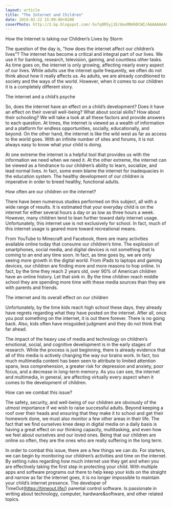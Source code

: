 ```yaml
---
layout: article
title: "The Internet and Children"
date: 2019-02-22 15:09:00+0200
coverPhoto: http://3.bp.blogspot.com/-5xfqOR5yj1E/UeoM0HhDCWI/AAAAAAAACac/oDwVrO5fLe0/s1600/Internet-For-Children.jpg
---
```


How the Internet is taking our Children’s Lives by Storm

The question of the day is, "how does the internet affect our children’s lives"? The internet has become a critical and integral part of our lives. We use it for banking, research, television, gaming, and countless other tasks. As time goes on, the internet is only growing, affecting nearly every aspect of our lives. While adults use the internet quite frequently, we often do not think about how it really affects us. As adults, we are already conditioned to society and the ways of the world. However, when it comes to our children it is a completely different story.

The internet and a child’s psyche

So, does the internet have an effect on a child’s development? Does it have an effect on their overall well-being? What about social skills? How about their schooling? We will take a look at all these factors and provide answers to each question. At times, the internet is viewed as a wealth of information and a platform for endless opportunities, socially, educationally, and beyond. On the other hand, the internet is like the wild west as far as access to the world goes. With an infinite number of sites and forums, it is not always easy to know what your child is doing.

At one extreme the internet is a helpful tool that provides us with the information we need when we need it. At the other extreme, the internet can be viewed as a hindrance to our children’s ability to learn, socialize, and lead normal lives. In fact, some even blame the internet for inadequacies in the education system. The healthy development of our children is imperative in order to breed healthy, functional adults.

How often are our children on the internet?

There have been numerous studies performed on this subject, all with a wide range of results. It is estimated that your everyday child is on the internet for either several hours a day or as low as three hours a week. However, many children tend to lean further toward daily internet usage. Unfortunately, this internet use is not exclusively for school. In fact, much of this internet usage is geared more toward recreational means.

From YouTube to Minecraft and Facebook, there are many activities available online today that consume our children’s time. The explosion of smartphones, social media, and digital devices is not something that Is coming to an end any time soon. In fact, as time goes by, we are only seeing more growth in the digital world. From iPads to laptops and gaming devices, our children are finding more and more reasons to hop online. In fact, by the time they reach 2 years old, over 90% of American children have an online history. Let that sink in. By the time children reach middle school they are spending more time with these media sources than they are with parents and friends.

The internet and its overall effect on our children

Unfortunately, by the time kids reach high school these days, they already have regrets regarding what they have posted on the internet. After all, once you post something on the internet, it is out there forever. There is no going back. Also, kids often have misguided judgment and they do not think that far ahead. 

The impact of the heavy use of media and technology on children’s emotional, social, and cognitive development is in the early stages of research. While the process is just beginning, there is already evidence that all of this media is actively changing the way our brains work. In fact, too much multimedia content has been seen to attribute to limited attention spans, less comprehension, a greater risk for depression and anxiety, poor focus, and a decrease in long-term memory. As you can see, the internet and multimedia, in general, are affecting virtually every aspect when it comes to the development of children.

How can we combat this issue?

The safety, security, and well-being of our children are obviously of the utmost importance if we wish to raise successful adults. Beyond keeping a roof over their heads and ensuring that they make it to school and get their homework done, we must also monitor a few other areas in their life. The fact that we find ourselves knee deep in digital media on a daily basis is having a great effect on our thinking capacity, multitasking, and even how we feel about ourselves and our loved ones. Being that our children are online so often, they are the ones who are really suffering in the long term. 

In order to combat this issue, there are a few things we can do. For starters, we can begin by monitoring our children’s activities and time on the internet. By setting rules regarding how much internet use they get and when you are effectively taking the first step in protecting your child. With multiple apps and software programs out there to help keep your kids on the straight and narrow as far the internet goes, it is no longer impossible to maintain your child’s internet presence.
The developer of TimeOut(https://timeout.life/) parental control software. Is passionate in writing about technology, computer, hardware&software, and other related topics.